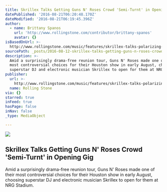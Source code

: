 ```yaml
---
title: Skrillex Talks Getting Guns N' Roses Crowd 'Semi-Turnt' in Opening Gig
datePublished: '2016-08-21T06:20:48.170Z'
dateModified: '2016-08-21T06:19:45.396Z'
author:
  - name: Brittany Spanos
    url: 'http://www.rollingstone.com/contributor/brittany-spanos'
    avatar: {}
isBasedOnUrl: >-
  http://www.rollingstone.com/music/features/skrillex-talks-polarizing-guns-n-roses-opening-gig-w433878
sourcePath: _posts/2016-08-12-skrillex-talks-getting-guns-n-roses-crowd-semi-turnt-in-o.md
description: >-
  Amid a surprisingly drama-free reunion tour, Guns N' Roses made one of their
  most controversial choices for their Houston show in early August, choosing
  superstar DJ and electronic musician Skrillex to open for them at NRG Stadium.
publisher:
  url: >-
    http://www.rollingstone.com/music/features/skrillex-talks-polarizing-guns-n-roses-opening-gig-w433878
  name: Rolling Stone
via: {}
starred: true
inFeed: true
hasPage: false
inNav: false
_type: MediaObject

---
```

<article style=""><img src="http://img.wennermedia.com/social/skrillex-discusses-guns-n-roses-interview-ca546af2-c0cc-4d56-8d73-9f593df6eb21.jpg" /><h1>Skrillex Talks Getting Guns N' Roses Crowd 'Semi-Turnt' in Opening Gig</h1><p>Amid a surprisingly drama-free reunion tour, Guns N' Roses made one of their most controversial choices for their Houston show in early August, choosing superstar DJ and electronic musician Skrillex to open for them at NRG Stadium.</p></article>